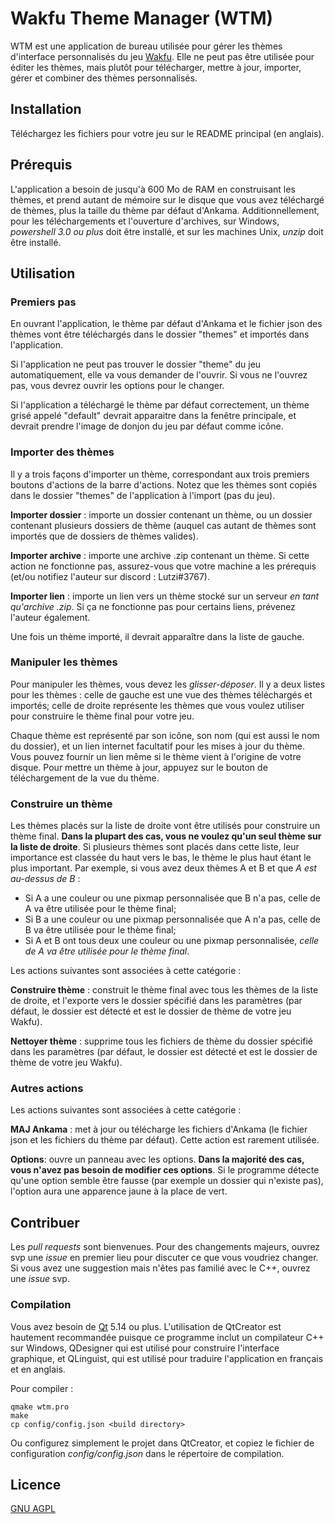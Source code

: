 # Wakfu Theme Manager (WTM)

WTM est une application de bureau utilisée pour gérer les thèmes d'interface personnalisés du jeu [Wakfu](https://www.wakfu.com). Elle ne peut pas être utilisée pour éditer les thèmes, mais plutôt pour télécharger, mettre à jour, importer, gérer et combiner des thèmes personnalisés.

## Installation

Téléchargez les fichiers pour votre jeu sur le README principal (en anglais).

## Prérequis

L'application a besoin de jusqu'à 600 Mo de RAM en construisant les thèmes, et prend autant de mémoire sur le disque que vous avez téléchargé de thèmes, plus la taille du thème par défaut d'Ankama.
Additionnellement, pour les téléchargements et l'ouverture d'archives, sur Windows, *powershell 3.0 ou plus* doit être installé, et sur les machines Unix, *unzip* doit être installé.

## Utilisation

### Premiers pas

En ouvrant l'application, le thème par défaut d'Ankama et le fichier json des thèmes vont être téléchargés dans le dossier "themes" et importés dans l'application.

Si l'application ne peut pas trouver le dossier "theme" du jeu automatiquement, elle va vous demander de l'ouvrir. Si vous ne l'ouvrez pas, vous devrez ouvrir les options pour le changer.

Si l'application a téléchargé le thème par défaut correctement, un thème grisé appelé "default" devrait apparaitre dans la fenêtre principale, et devrait prendre l'image de donjon du jeu par défaut comme icône.

### Importer des thèmes

Il y a trois façons d'importer un thème, correspondant aux trois premiers boutons d'actions de la barre d'actions. Notez que les thèmes sont copiés dans le dossier "themes" de l'application à l'import (pas du jeu).

**Importer dossier** : importe un dossier contenant un thème, ou un dossier contenant plusieurs dossiers de thème (auquel cas autant de thèmes sont importés que de dossiers de thèmes valides). 

**Importer archive** : importe une archive .zip contenant un thème. Si cette action ne fonctionne pas, assurez-vous que votre machine a les prérequis (et/ou notifiez l'auteur sur discord : Lutzi#3767).

**Importer lien** : importe un lien vers un thème stocké sur un serveur *en tant qu'archive .zip*. Si ça ne fonctionne pas pour certains liens, prévenez l'auteur également.

Une fois un thème importé, il devrait apparaître dans la liste de gauche.

### Manipuler les thèmes

Pour manipuler les thèmes, vous devez les *glisser-déposer*. Il y a deux listes pour les thèmes : celle de gauche est une vue des thèmes téléchargés et importés; celle de droite représente les thèmes que vous voulez utiliser pour construire le thème final pour votre jeu.

Chaque thème est représenté par son icône, son nom (qui est aussi le nom du dossier), et un lien internet facultatif pour les mises à jour du thème. Vous pouvez fournir un lien même si le thème vient à l'origine de votre disque. Pour mettre un thème à jour, appuyez sur le bouton de téléchargement de la vue du thème.

### Construire un thème

Les thèmes placés sur la liste de droite vont être utilisés pour construire un thème final. **Dans la plupart des cas, vous ne voulez qu'un seul thème sur la liste de droite**. Si plusieurs thèmes sont placés dans cette liste, leur importance est classée du haut vers le bas, le thème le plus haut étant le plus important. Par exemple, si vous avez deux thèmes A et B et que *A est au-dessus de B* :
* Si A a une couleur ou une pixmap personnalisée que B n'a pas, celle de A va être utilisée pour le thème final;
* Si B a une couleur ou une pixmap personnalisée que A n'a pas, celle de B va être utilisée pour le thème final;
* Si A et B ont tous deux une couleur ou une pixmap personnalisée, *celle de A va être utilisée pour le thème final*.

Les actions suivantes sont associées à cette catégorie :

**Construire thème** : construit le thème final avec tous les thèmes de la liste de droite, et l'exporte vers le dossier spécifié dans les paramètres (par défaut, le dossier est détecté et est le dossier de thème de votre jeu Wakfu).

**Nettoyer thème** : supprime tous les fichiers de thème du dossier spécifié dans les paramètres (par défaut, le dossier est détecté et est le dossier de thème de votre jeu Wakfu).

### Autres actions

Les actions suivantes sont associées à cette catégorie :

**MAJ Ankama** : met à jour ou télécharge les fichiers d'Ankama (le fichier json et les fichiers du thème par défaut). Cette action est rarement utilisée.

**Options**: ouvre un panneau avec les options. **Dans la majorité des cas, vous n'avez pas besoin de modifier ces options**. Si le programme détecte qu'une option semble être fausse (par exemple un dossier qui n'existe pas), l'option aura une apparence jaune à la place de vert.

## Contribuer
Les *pull requests* sont bienvenues. Pour des changements majeurs, ouvrez svp une *issue* en premier lieu pour discuter ce que vous voudriez changer. Si vous avez une suggestion mais n'êtes pas familié avec le C++, ouvrez une *issue* svp.

### Compilation

Vous avez besoin de [Qt](https://www.qt.io/) 5.14 ou plus. L'utilisation de QtCreator est hautement recommandée puisque ce programme inclut un compilateur C++ sur Windows, QDesigner qui est utilisé pour construire l'interface graphique, et QLinguist, qui est utilisé pour traduire l'application en français et en anglais.

Pour compiler :

```console
qmake wtm.pro
make
cp config/config.json <build directory>
```

Ou configurez simplement le projet dans QtCreator, et copiez le fichier de configuration *config/config.json* dans le répertoire de compilation.

## Licence
[GNU AGPL](https://choosealicense.com/licenses/agpl-3.0/)

